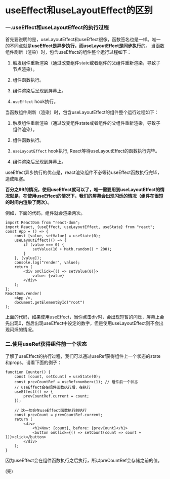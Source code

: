 # useEffect和useLayoutEffect的区别

### 一.useEffect和useLayoutEffect的执行过程

首先要说明的是，useLayoutEffect和useEffect很像，函数签名也是一样。唯一的不同点就是**useEffect是异步执行，而useLayoutEffect是同步执行**的。
当函数组件刷新（渲染）时，包含useEffect的组件整个运行过程如下：

1. 触发组件重新渲染（通过改变组件state或者组件的父组件重新渲染，导致子节点渲染）。

2. 组件函数执行。
3. 组件渲染后呈现到屏幕上。
4. `useEffect` hook执行。

当函数组件刷新（渲染）时，包含useLayoutEffect的组件整个运行过程如下：

1. 触发组件重新渲染（通过改变组件state或者组件的父组件重新渲染，导致子组件渲染）。

2. 组件函数执行。
3. `useLayoutEffect` hook执行, React等待useLayoutEffect的函数执行完毕。
4. 组件渲染后呈现到屏幕上。

useEffect异步执行的优点是，react渲染组件不必等待useEffect函数执行完毕，造成阻塞。

**百分之99的情况，使用useEffect就可以了，唯一需要用到useLayoutEffect的情况就是，在使用useEffect的情况下，我们的屏幕会出现闪烁的情况（组件在很短的时间内渲染了两次）。**

例如，下面的代码，组件就会渲染两次。
```tsx
import ReactDom from "react-dom";
import React, {useEffect, useLayoutEffect, useState} from "react";
const App = () => {
    const [value, setValue] = useState(0);
    useLayoutEffect(() => {
        if (value === 0) {
            setValue(10 + Math.random() * 200);
        }
    }, [value]);
    console.log("render", value);
    return (
        <div onClick={() => setValue(0)}>
            value: {value}
        </div>
    );
};
ReactDom.render(
    <App />,
    document.getElementById("root")
);
```
上面的代码，如果使用useEffect，当你点击div时，会出现短暂的闪烁，屏幕上会先出现0，然后出现useEffect中设定的数字，但是使用useLayoutEffect则不会出现闪烁的情况。

### 二.使用useRef获得组件前一个状态
了解了useEffect的执行过程，我们可以通过useRef获得组件上一个状态的state和props，请看下面的例子：
```tsx
function Counter() {
    const [count, setCount] = useState(0);
    const prevCountRef = useRef<number>(1); // 组件前一个状态
    // useEffect会在组件函数执行后，在执行
    useEffect(() => {
        prevCountRef.current = count;
    });
    
    // 这一句会在useEffect函数执行前执行
    const prevCount = prevCountRef.current;
    return (
        <div>
            <h1>Now: {count}, before: {prevCount}</h1>
            <button onClick={() => setCount(count => count + 1)}>click</button>
        </div>
    );
}
```

因为useEffect会在组件函数执行之后执行，所以preCountRef会存储之前的值。



(完)